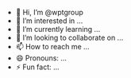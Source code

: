 - 👋 Hi, I’m @wptgroup
- 👀 I’m interested in ...
- 🌱 I’m currently learning ...
- 💞️ I’m looking to collaborate on ...
- 📫 How to reach me ...
- 😄 Pronouns: ...
- ⚡ Fun fact: ...

<!---
wptgroup/wptgroup is a ✨ special ✨ repository because its `README.md` (this file) appears on your GitHub profile.
You can click the Preview link to take a look at your changes.
--->
